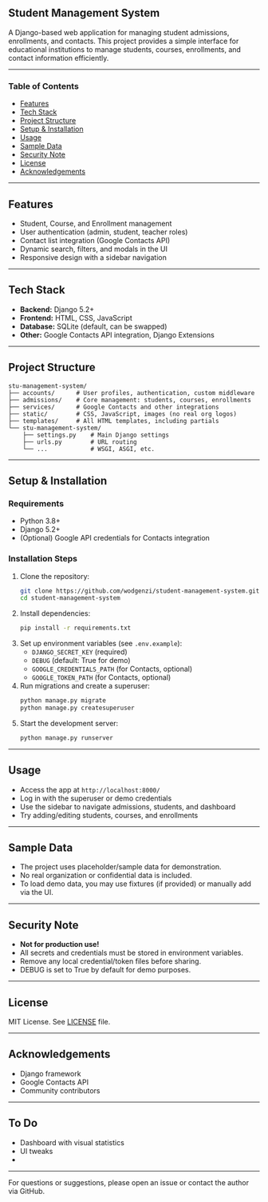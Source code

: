 ## Student Management System

A Django-based web application for managing student admissions, enrollments, and contacts. This project provides a simple interface for educational institutions to manage students, courses, enrollments, and contact information efficiently.

---

### Table of Contents
- [Features](#features)
- [Tech Stack](#tech-stack)
- [Project Structure](#project-structure)
- [Setup & Installation](#setup--installation)
- [Usage](#usage)
- [Sample Data](#sample-data)
- [Security Note](#security-note)
- [License](#license)
- [Acknowledgements](#acknowledgements)

---

## Features
- Student, Course, and Enrollment management
- User authentication (admin, student, teacher roles)
- Contact list integration (Google Contacts API)
- Dynamic search, filters, and modals in the UI
- Responsive design with a sidebar navigation

---

## Tech Stack
- **Backend:** Django 5.2+
- **Frontend:** HTML, CSS, JavaScript
- **Database:** SQLite (default, can be swapped)
- **Other:** Google Contacts API integration, Django Extensions

---

## Project Structure
```
stu-management-system/
├── accounts/      # User profiles, authentication, custom middleware
├── admissions/    # Core management: students, courses, enrollments
├── services/      # Google Contacts and other integrations
├── static/        # CSS, JavaScript, images (no real org logos)
├── templates/     # All HTML templates, including partials
└── stu-management-system/
    ├── settings.py    # Main Django settings
    ├── urls.py        # URL routing
    └── ...            # WSGI, ASGI, etc.
```

---

## Setup & Installation

### Requirements
- Python 3.8+
- Django 5.2+
- (Optional) Google API credentials for Contacts integration

### Installation Steps
1. Clone the repository:
   ```bash
   git clone https://github.com/wodgenzi/student-management-system.git
   cd student-management-system
   ```
2. Install dependencies:
   ```bash
   pip install -r requirements.txt
   ```
3. Set up environment variables (see `.env.example`):
   - `DJANGO_SECRET_KEY` (required)
   - `DEBUG` (default: True for demo)
   - `GOOGLE_CREDENTIALS_PATH` (for Contacts, optional)
   - `GOOGLE_TOKEN_PATH` (for Contacts, optional)
4. Run migrations and create a superuser:
   ```bash
   python manage.py migrate
   python manage.py createsuperuser
   ```
5. Start the development server:
   ```bash
   python manage.py runserver
   ```

---

## Usage
- Access the app at `http://localhost:8000/`
- Log in with the superuser or demo credentials
- Use the sidebar to navigate admissions, students, and dashboard
- Try adding/editing students, courses, and enrollments

---

## Sample Data
- The project uses placeholder/sample data for demonstration.
- No real organization or confidential data is included.
- To load demo data, you may use fixtures (if provided) or manually add via the UI.

---

## Security Note
- **Not for production use!**
- All secrets and credentials must be stored in environment variables.
- Remove any local credential/token files before sharing.
- DEBUG is set to True by default for demo purposes.

---

## License
MIT License. See [LICENSE](LICENSE) file.

---

## Acknowledgements
- Django framework
- Google Contacts API
- Community contributors

---

## To Do
- Dashboard with visual statistics
- UI tweaks
- 

---

For questions or suggestions, please open an issue or contact the author via GitHub.
